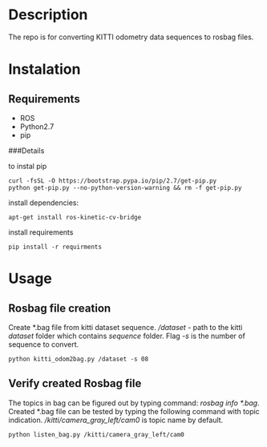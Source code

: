# Description
The repo is for converting KITTI odometry data sequences to rosbag files.

# Instalation
## Requirements
* ROS
* Python2.7
* pip

###Details 

to instal pip

    curl -fsSL -O https://bootstrap.pypa.io/pip/2.7/get-pip.py
    python get-pip.py --no-python-version-warning && rm -f get-pip.py

install dependencies:

    apt-get install ros-kinetic-cv-bridge

install requirements

    pip install -r requirments

# Usage

## Rosbag file creation

Create *.bag file from kitti dataset sequence. _/dataset_ - path to the kitti _dataset_ folder 
which contains _sequence_ folder. Flag _-s_ is the number of sequence to convert.

    python kitti_odom2bag.py /dataset -s 08

## Verify created Rosbag file

The topics in bag can be figured out by typing command: _rosbag info *.bag_. 
Created *.bag file can be tested by typing the following command with topic indication.
_/kitti/camera_gray_left/cam0_ is topic name by default.


    python listen_bag.py /kitti/camera_gray_left/cam0
